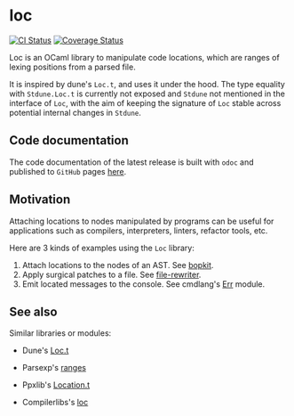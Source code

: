# loc

[![CI Status](https://github.com/mbarbin/loc/workflows/ci/badge.svg)](https://github.com/mbarbin/loc/actions/workflows/ci.yml)
[![Coverage Status](https://coveralls.io/repos/github/mbarbin/loc/badge.svg?branch=main)](https://coveralls.io/github/mbarbin/loc?branch=main)

Loc is an OCaml library to manipulate code locations, which are ranges of lexing positions from a parsed file.

It is inspired by dune's `Loc.t`, and uses it under the hood. The type equality with `Stdune.Loc.t` is currently not exposed and `Stdune` not mentioned in the interface of `Loc`, with the aim of keeping the signature of `Loc` stable across potential internal changes in `Stdune`.

## Code documentation

The code documentation of the latest release is built with `odoc` and published to `GitHub` pages [here](https://mbarbin.github.io/loc).

## Motivation

Attaching locations to nodes manipulated by programs can be useful for applications such as compilers, interpreters, linters, refactor tools, etc.

Here are 3 kinds of examples using the `Loc` library:

1. Attach locations to the nodes of an AST. See [bopkit](https://github.com/mbarbin/bopkit/blob/main/lib/bopkit/src/netlist.mli).
2. Apply surgical patches to a file. See [file-rewriter](https://github.com/mbarbin/file-rewriter).
3. Emit located messages to the console. See cmdlang's [Err](https://github.com/mbarbin/cmdlang/blob/main/lib/err/src/err.mli) module.

## See also

Similar libraries or modules:

- Dune's [Loc.t](https://github.com/ocaml/dune/blob/dedfb76837bad6ea6de97de07e61f2ac10442127/otherlibs/stdune/src/loc.mli#L1)

- Parsexp's [ranges](https://github.com/janestreet/parsexp/blob/14af9ab942251783de6abb20e0d0e0eec6080062/src/positions.mli#L59)

- Ppxlib's [Location.t](https://github.com/ocaml-ppx/ppxlib/blob/456d1a99d354f8b3f34f01d1a7b61dc43ef678b6/src/location.ml#L4)

- Compilerlibs's [loc](https://github.com/ocaml/ocaml/blob/81003f23918729fa730c01ccffec25939cd730ff/utils/warnings.mli#L23)
